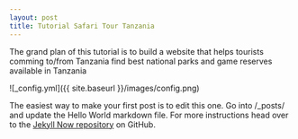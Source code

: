```yaml
---
layout: post
title: Tutorial Safari Tour Tanzania
---
```


The grand plan of this tutorial is to build a website that helps tourists comming to/from Tanzania find best national parks and game reserves available in Tanzania

![_config.yml]({{ site.baseurl }}/images/config.png)

The easiest way to make your first post is to edit this one. Go into /_posts/ and update the Hello World markdown file. For more instructions head over to the [Jekyll Now repository](https://github.com/barryclark/jekyll-now) on GitHub.
